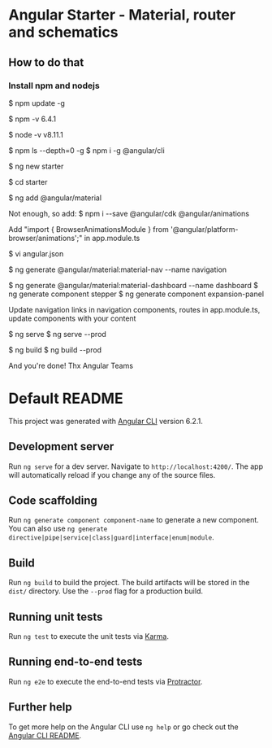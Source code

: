 # Angular Starter - Material, router and schematics


## How to do that

### Install npm and nodejs

$ npm update -g

$ npm -v
6.4.1

$ node -v
v8.11.1

$ npm ls --depth=0 -g
$ npm i -g @angular/cli

$ ng new starter

$ cd starter

$ ng add @angular/material

Not enough, so add:
$ npm i --save @angular/cdk @angular/animations

Add "import { BrowserAnimationsModule } from '@angular/platform-browser/animations';" in app.module.ts

$ vi angular.json


$ ng generate @angular/material:material-nav --name navigation

$ ng generate @angular/material:material-dashboard --name dashboard
$ ng generate component stepper
$ ng generate component expansion-panel

Update navigation links in navigation components, routes in app.module.ts, update components with your content

$ ng serve
$ ng serve --prod

$ ng build
$ ng build --prod

And you're done!
Thx Angular Teams





# Default README

This project was generated with [Angular CLI](https://github.com/angular/angular-cli) version 6.2.1.

## Development server

Run `ng serve` for a dev server. Navigate to `http://localhost:4200/`. The app will automatically reload if you change any of the source files.

## Code scaffolding

Run `ng generate component component-name` to generate a new component. You can also use `ng generate directive|pipe|service|class|guard|interface|enum|module`.

## Build

Run `ng build` to build the project. The build artifacts will be stored in the `dist/` directory. Use the `--prod` flag for a production build.

## Running unit tests

Run `ng test` to execute the unit tests via [Karma](https://karma-runner.github.io).

## Running end-to-end tests

Run `ng e2e` to execute the end-to-end tests via [Protractor](http://www.protractortest.org/).

## Further help

To get more help on the Angular CLI use `ng help` or go check out the [Angular CLI README](https://github.com/angular/angular-cli/blob/master/README.md).





